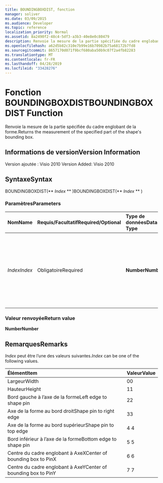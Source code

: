 ```yaml
---
title: BOUNDINGBOXDIST, fonction
manager: soliver
ms.date: 03/09/2015
ms.audience: Developer
ms.topic: reference
localization_priority: Normal
ms.assetid: 8a2490f2-48c4-5df3-a3b3-40e8e0c80479
description: Renvoie la mesure de la partie spécifiée du cadre englobant de la forme.
ms.openlocfilehash: a62d5b82c310e7b99e16b70982b75a68172b7fd8
ms.sourcegitcommit: 8657170d071f9bcf680aba50b9c07f2a4fb82283
ms.translationtype: MT
ms.contentlocale: fr-FR
ms.lasthandoff: 04/28/2019
ms.locfileid: "33428276"
---
```

# <a name="boundingboxdist-function"></a><span data-ttu-id="19e21-103">Fonction BOUNDINGBOXDIST</span><span class="sxs-lookup"><span data-stu-id="19e21-103">BOUNDINGBOXDIST Function</span></span>

<span data-ttu-id="19e21-104">Renvoie la mesure de la partie spécifiée du cadre englobant de la forme.</span><span class="sxs-lookup"><span data-stu-id="19e21-104">Returns the measurement of the specified part of the shape's bounding box.</span></span> 
  
## <a name="version-information"></a><span data-ttu-id="19e21-105">Informations de version</span><span class="sxs-lookup"><span data-stu-id="19e21-105">Version Information</span></span>

<span data-ttu-id="19e21-106">Version ajoutée : Visio 2010
</span><span class="sxs-lookup"><span data-stu-id="19e21-106">Version Added: Visio 2010</span></span> 
  
## <a name="syntax"></a><span data-ttu-id="19e21-107">Syntaxe</span><span class="sxs-lookup"><span data-stu-id="19e21-107">Syntax</span></span>

<span data-ttu-id="19e21-108">BOUNDINGBOXDIST(\*\* *Index* \*\* )</span><span class="sxs-lookup"><span data-stu-id="19e21-108">BOUNDINGBOXDIST(\*\* *Index* \*\* )</span></span> 
  
### <a name="parameters"></a><span data-ttu-id="19e21-109">Paramètres</span><span class="sxs-lookup"><span data-stu-id="19e21-109">Parameters</span></span>

|<span data-ttu-id="19e21-110">**Nom**</span><span class="sxs-lookup"><span data-stu-id="19e21-110">**Name**</span></span>|<span data-ttu-id="19e21-111">**Requis/Facultatif**</span><span class="sxs-lookup"><span data-stu-id="19e21-111">**Required/Optional**</span></span>|<span data-ttu-id="19e21-112">**Type de données**</span><span class="sxs-lookup"><span data-stu-id="19e21-112">**Data Type**</span></span>|<span data-ttu-id="19e21-113">**Description**</span><span class="sxs-lookup"><span data-stu-id="19e21-113">**Description**</span></span>|
|:-----|:-----|:-----|:-----|
| <span data-ttu-id="19e21-114">_Index_</span><span class="sxs-lookup"><span data-stu-id="19e21-114">_Index_</span></span> <br/> |<span data-ttu-id="19e21-115">Obligatoire</span><span class="sxs-lookup"><span data-stu-id="19e21-115">Required</span></span>  <br/> |<span data-ttu-id="19e21-116">**Number**</span><span class="sxs-lookup"><span data-stu-id="19e21-116">**Number**</span></span> <br/> |<span data-ttu-id="19e21-117">Partie du cadre de limite de la forme à mesurer et à renvoyer.</span><span class="sxs-lookup"><span data-stu-id="19e21-117">The part of the shape's bounding box to measure and return.</span></span> <span data-ttu-id="19e21-118">Les valeurs possibles, reportez-vous à la section Remarques.</span><span class="sxs-lookup"><span data-stu-id="19e21-118">See Remarks for possible values.</span></span>  <br/> |
   
### <a name="return-value"></a><span data-ttu-id="19e21-119">Valeur renvoyée</span><span class="sxs-lookup"><span data-stu-id="19e21-119">Return value</span></span>

 <span data-ttu-id="19e21-120">**Number**</span><span class="sxs-lookup"><span data-stu-id="19e21-120">**Number**</span></span>
  
## <a name="remarks"></a><span data-ttu-id="19e21-121">Remarques</span><span class="sxs-lookup"><span data-stu-id="19e21-121">Remarks</span></span>

 <span data-ttu-id="19e21-122">*Index*  peut être l’une des valeurs suivantes.</span><span class="sxs-lookup"><span data-stu-id="19e21-122">*Index*  can be one of the following values.</span></span> 
  
|<span data-ttu-id="19e21-123">**Élément**</span><span class="sxs-lookup"><span data-stu-id="19e21-123">**Item**</span></span>|<span data-ttu-id="19e21-124">**Valeur**</span><span class="sxs-lookup"><span data-stu-id="19e21-124">**Value**</span></span>|
|:-----|:-----|
|<span data-ttu-id="19e21-125">Largeur</span><span class="sxs-lookup"><span data-stu-id="19e21-125">Width</span></span>  <br/> |<span data-ttu-id="19e21-126">0</span><span class="sxs-lookup"><span data-stu-id="19e21-126">0</span></span>  <br/> |
|<span data-ttu-id="19e21-127">Hauteur</span><span class="sxs-lookup"><span data-stu-id="19e21-127">Height</span></span>  <br/> |<span data-ttu-id="19e21-128">1</span><span class="sxs-lookup"><span data-stu-id="19e21-128">1</span></span>  <br/> |
|<span data-ttu-id="19e21-129">Bord gauche à l’axe de la forme</span><span class="sxs-lookup"><span data-stu-id="19e21-129">Left edge to shape pin</span></span>  <br/> |<span data-ttu-id="19e21-130">2</span><span class="sxs-lookup"><span data-stu-id="19e21-130">2</span></span>  <br/> |
|<span data-ttu-id="19e21-131">Axe de la forme au bord droit</span><span class="sxs-lookup"><span data-stu-id="19e21-131">Shape pin to right edge</span></span>  <br/> |<span data-ttu-id="19e21-132">3</span><span class="sxs-lookup"><span data-stu-id="19e21-132">3</span></span>  <br/> |
|<span data-ttu-id="19e21-133">Axe de la forme au bord supérieur</span><span class="sxs-lookup"><span data-stu-id="19e21-133">Shape pin to top edge</span></span>  <br/> |<span data-ttu-id="19e21-134">4 </span><span class="sxs-lookup"><span data-stu-id="19e21-134">4</span></span>  <br/> |
|<span data-ttu-id="19e21-135">Bord inférieur à l’axe de la forme</span><span class="sxs-lookup"><span data-stu-id="19e21-135">Bottom edge to shape pin</span></span>  <br/> |<span data-ttu-id="19e21-136">5 </span><span class="sxs-lookup"><span data-stu-id="19e21-136">5</span></span>  <br/> |
|<span data-ttu-id="19e21-137">Centre du cadre englobant à AxeX</span><span class="sxs-lookup"><span data-stu-id="19e21-137">Center of bounding box to PinX</span></span>  <br/> |<span data-ttu-id="19e21-138">6 </span><span class="sxs-lookup"><span data-stu-id="19e21-138">6</span></span>  <br/> |
|<span data-ttu-id="19e21-139">Centre du cadre englobant à AxeY</span><span class="sxs-lookup"><span data-stu-id="19e21-139">Center of bounding box to PinY</span></span>  <br/> |<span data-ttu-id="19e21-140">7 </span><span class="sxs-lookup"><span data-stu-id="19e21-140">7</span></span>  <br/> |
   


